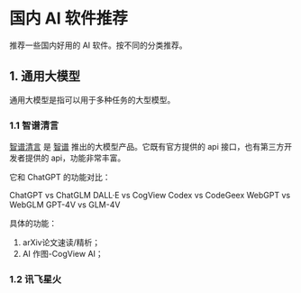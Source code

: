 
# 国内 AI 软件推荐

推荐一些国内好用的 AI 软件。按不同的分类推荐。

## 1. 通用大模型

通用大模型是指可以用于多种任务的大型模型。

### 1.1 智谱清言

[智谱清言](https://chatglm.cn/) 是 [智谱](https://zhipuai.cn/) 推出的大模型产品。它既有官方提供的 api 接口，也有第三方开发者提供的 api，功能非常丰富。

它和 ChatGPT 的功能对比：

ChatGPT vs ChatGLM
DALL·E vs CogView
Codex vs CodeGeex
WebGPT vs WebGLM
GPT-4V vs GLM-4V

具体的功能：

1. arXiv论文速读/精析；
2. AI 作图-CogView AI；

### 1.2 讯飞星火
